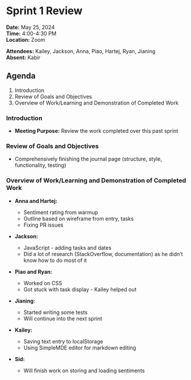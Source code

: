 # Sprint 1 Review

**Date:** May 25, 2024  
**Time:** 4:00-4:30 PM  
**Location:** Zoom

**Attendees:** Kailey, Jackson, Anna, Piao, Hartej, Ryan, Jianing  
**Absent:** Kabir

## Agenda

1. Introduction
2. Review of Goals and Objectives
3. Overview of Work/Learning and Demonstration of Completed Work

### Introduction

- **Meeting Purpose:** Review the work completed over this past sprint

### Review of Goals and Objectives

- Comprehensively finishing the journal page (structure, style, functionality, testing)

### Overview of Work/Learning and Demonstration of Completed Work

- **Anna and Hartej:**
  - Sentiment rating from warmup
  - Outline based on wireframe from entry, tasks
  - Fixing PR issues

- **Jackson:**
  - JavaScript - adding tasks and dates
  - Did a lot of research (StackOverflow, documentation) as he didn’t know how to do most of it

- **Piao and Ryan:**
  - Worked on CSS
  - Got stuck with task display - Kailey helped out

- **Jianing:**
  - Started writing some tests
  - Will continue into the next sprint

- **Kailey:**
  - Saving text entry to localStorage
  - Using SimpleMDE editor for markdown editing

- **Sid:**
  - Will finish work on storing and loading sentiments
